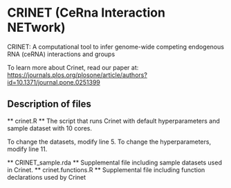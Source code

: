 # CRINET (CeRna Interaction NETwork)
CRINET: A computational tool to infer genome-wide competing endogenous RNA (ceRNA) interactions and groups

To learn more about Crinet, read our paper at: https://journals.plos.org/plosone/article/authors?id=10.1371/journal.pone.0251399

## Description of files
** crinet.R **
The script that runs Crinet with default hyperparameters and sample dataset with 10 cores.

To change the datasets, modify line 5. To change the hyperparameters, modify line 11.

** CRINET_sample.rda **
Supplemental file including sample datasets used in Crinet.
** crinet.functions.R **
Supplemental file including function declarations used by Crinet

